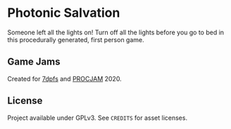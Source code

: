 # Photonic Salvation

Someone left all the lights on! Turn off all the lights before you go to bed in this procedurally generated, first person game.

## Game Jams

Created for [7dpfs](https://itch.io/jam/7dfps-2020) and [PROCJAM](https://itch.io/jam/procjam) 2020.

## License

Project available under GPLv3. See `CREDITS` for asset licenses.
